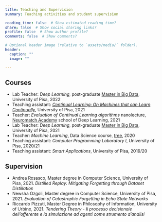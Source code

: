 ```yaml
---
title: Teaching and Supervision
summary: Teaching activities and student supervision

reading_time: false  # Show estimated reading time?
share: false  # Show social sharing links?
profile: false  # Show author profile?
comments: false  # Show comments?

# Optional header image (relative to `assets/media/` folder).
header:
  caption: ""
  image: ""

---
```


## Courses
* Lab Teacher: *Deep Learning*, post-graduate [Master in Big Data](https://www.masterbigdata.it/en), University of Pisa, 2022
* Teaching assistant: [*Continual Learning: On Machines that can Learn Continually*](https://course.continualai.org/), University of Pisa, 2021
* Teacher: *Evaluation of Continual Learning algorithms* nanolecture, [Neuromatch Academy](https://academy.neuromatch.io/) school of Deep Learning, 2021
* Lab Teacher: *Deep Learning*, post-graduate [Master in Big Data](https://www.masterbigdata.it/en), University of Pisa, 2021
* Teacher: *Machine Learning*, Data Science course, [tree](https://tree.it/corso-data-science-machine-learning/), 2020
* Teaching assistant: *Computer Programming Laboratory I*, University of Pisa, 2020/21
* Teaching assistant: *Smart Applications*, University of Pisa, 2019/20


## Supervision
* Andrea Rosasco, Master degree in Computer Science, University of Pisa, 2021.
*Distilled Replay: Mitigating Forgetting through Dataset Distillation*
* Newsha Ozgoli, Master degree in Computer Science, University of Pisa, 2021.
*Evaluation of Catastrophic Forgetting in Echo State Networks*
* Riccardo Pizzuti, Master Degree in Philosophy of Information, University of Urbino, 2021.
*Tendering Theory - Il processo decisionale dell’offerente e la simulazione ad agenti come strumento d’analisi*